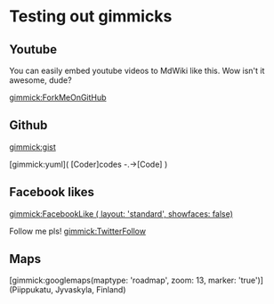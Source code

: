 Testing out gimmicks
=======

Youtube
-------

You can easily embed youtube videos to MdWiki like this. Wow isn't it awesome, dude?

[](http://www.youtube.com/watch?v=RMINSD7MmT4)
[gimmick:ForkMeOnGitHub](http://www.github.com/Dynalon/mdwiki)


Github
-------
[gimmick:gist](5641564)


[gimmick:yuml]( [Coder]codes -.->[Code] )

Facebook likes
-------

[gimmick:FacebookLike ( layout: 'standard', showfaces: false) ](https://www.facebook.com/pages/JAMK-Dynamo/130020310403206?fref=ts)

Follow me pls!
[gimmick:TwitterFollow](@aapsu)


Maps
-------

[gimmick:googlemaps(maptype: 'roadmap', zoom: 13, marker: 'true')](Piippukatu, Jyvaskyla, Finland)